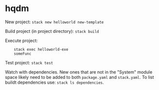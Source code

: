 # hqdm

New project: `stack new helloworld new-template`

Build project (in project directory): `stack build`

Execute project:
```
    stack exec helloworld-exe
    someFunc
```

Test project: `stack test`

Watch with dependencies.  New ones that are not in the "System" module space likely need to be added to both `package.yaml` and `stack.yaml`.  To list buildt dependencies use: `stack ls dependencies`.